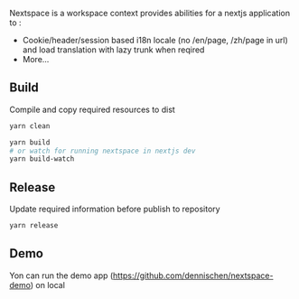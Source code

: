 
Nextspace is a workspace context provides abilities for a nextjs application to : 
* Cookie/header/session based i18n locale (no /en/page, /zh/page in url) and load translation with lazy trunk when reqired
* More...



## Build

Compile and copy required resources to dist

```bash
yarn clean

yarn build
# or watch for running nextspace in nextjs dev
yarn build-watch
```

## Release

Update required information before publish to repository

```bash
yarn release
```

## Demo

Yon can run the demo app (https://github.com/dennischen/nextspace-demo) on local